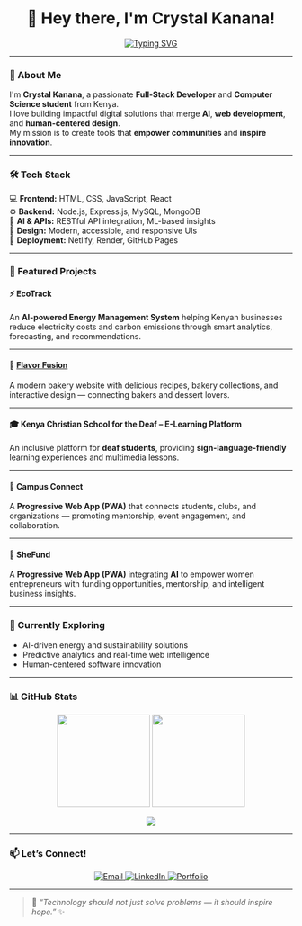 <!-- Header -->
<h1 align="center">💜 Hey there, I'm Crystal Kanana!</h1>

<!-- Typing animation -->
<p align="center">
  <a href="https://git.io/typing-svg">
    <img src="https://readme-typing-svg.demolab.com?font=Poppins&size=24&duration=3000&pause=1000&color=C97EFF&center=true&vCenter=true&width=600&lines=💻+Full-Stack+Developer;🧠+AI+Enthusiast;🌍+Creator+and+Innovator" alt="Typing SVG" />
  </a>
</p>

---

### 👋 About Me  
I'm **Crystal Kanana**, a passionate **Full-Stack Developer** and **Computer Science student** from Kenya.  
I love building impactful digital solutions that merge **AI**, **web development**, and **human-centered design**.  
My mission is to create tools that **empower communities** and **inspire innovation**.

---

### 🛠️ Tech Stack  
💻 **Frontend:** HTML, CSS, JavaScript, React  
⚙️ **Backend:** Node.js, Express.js, MySQL, MongoDB  
🧠 **AI & APIs:** RESTful API integration, ML-based insights  
🎨 **Design:** Modern, accessible, and responsive UIs  
🚀 **Deployment:** Netlify, Render, GitHub Pages  

---

### 💜 Featured Projects  

#### ⚡ EcoTrack  
An **AI-powered Energy Management System** helping Kenyan businesses reduce electricity costs and carbon emissions through smart analytics, forecasting, and recommendations.

---

#### 🍰 [Flavor Fusion](https://kananacrystal.netlify.app/crystal)  
A modern bakery website with delicious recipes, bakery collections, and interactive design — connecting bakers and dessert lovers.

---

#### 🎓 Kenya Christian School for the Deaf – E-Learning Platform  
An inclusive platform for **deaf students**, providing **sign-language-friendly** learning experiences and multimedia lessons.

---

#### 💬 Campus Connect  
A **Progressive Web App (PWA)** that connects students, clubs, and organizations — promoting mentorship, event engagement, and collaboration.  

---

#### 💼 SheFund  
A **Progressive Web App (PWA)** integrating **AI** to empower women entrepreneurs with funding opportunities, mentorship, and intelligent business insights.

---

### 🌱 Currently Exploring  
- AI-driven energy and sustainability solutions  
- Predictive analytics and real-time web intelligence  
- Human-centered software innovation  

---

### 📊 GitHub Stats  

<p align="center">
  <img src="https://github-readme-stats.vercel.app/api?username=kananacrystal&show_icons=true&theme=midnight-purple&hide_border=true&bg_color=0D1117&title_color=C97EFF&icon_color=C97EFF" height="165" />
  <img src="https://github-readme-stats.vercel.app/api/top-langs/?username=kananacrystal&layout=compact&theme=midnight-purple&hide_border=true&bg_color=0D1117&title_color=C97EFF" height="165" />
</p>

<p align="center">
  <img src="https://streak-stats.demolab.com?user=kananacrystal&theme=midnight-purple&hide_border=true&background=0D1117&stroke=C97EFF&ring=C97EFF&fire=FF79C6&currStreakLabel=FFB6FF" />
</p>

---

### 📫 Let’s Connect!  

<p align="center">
  <a href="mailto:kananacrystal6822@gmail.com">
    <img src="https://img.shields.io/badge/Email-C97EFF?style=for-the-badge&logo=gmail&logoColor=white" alt="Email" />
  </a>
  <a href="https://www.linkedin.com/in/crystal-kanana-8595002b9/">
    <img src="https://img.shields.io/badge/LinkedIn-8B5CF6?style=for-the-badge&logo=linkedin&logoColor=white" alt="LinkedIn" />
  </a>
  <a href="https://kananacrystal.netlify.app/crystal">
    <img src="https://img.shields.io/badge/Portfolio-7E22CE?style=for-the-badge&logo=vercel&logoColor=white" alt="Portfolio" />
  </a>
</p>

---

> 💜 *“Technology should not just solve problems — it should inspire hope.”* ✨
